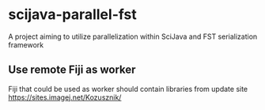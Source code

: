 # scijava-parallel-fst
A project aiming to utilize parallelization within SciJava and FST serialization framework
## Use remote Fiji as worker
Fiji that could be used as worker should contain libraries from update site https://sites.imagej.net/Kozusznik/ 

